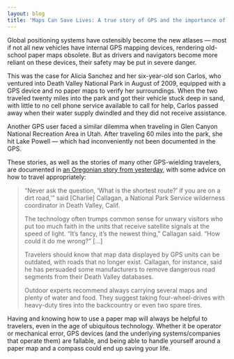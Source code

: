 ```yaml
---
layout: blog
title: 'Maps Can Save Lives: A true story of GPS and the importance of navigation'
---
```


Global positioning systems have ostensibly become the new atlases — most if not all new vehicles have internal GPS mapping devices, rendering old-school paper maps obsolete. But as drivers and navigators become more reliant on these devices, their safety may be put in severe danger.

This was the case for Alicia Sanchez and her six-year-old son Carlos, who ventured into Death Valley National Park in August of 2009, equipped with a GPS device and no paper maps to verify her surroundings. When the two traveled twenty miles into the park and got their vehicle stuck deep in sand, with little to no cell phone service available to call for help, Carlos passed away when their water supply dwindled and they did not receive assistance.

Another GPS user faced a similar dilemma when traveling in Glen Canyon National Recreation Area in Utah. After traveling 60 miles into the park, she hit Lake Powell — which had inconveniently not been documented in the GPS.

These stories, as well as the stories of many other GPS-wielding travelers, are documented in [an Oregonian story from yesterday](https://www.oregonlive.com/pacific-northwest-news/index.ssf/2011/05/missing_canadian_couple_experts_say_always_pair_gps_with_paper_map_realize_technology_not_infallible.html), with some advice on how to travel appropriately:

<blockquote>“Never ask the question, ‘What is the shortest route?’ if you are on a dirt road,’” said [Charlie] Callagan, a National Park Service wilderness coordinator in Death Valley, Calif.

The technology often trumps common sense for unwary visitors who put too much faith in the units that receive satellite signals at the speed of light. “It’s fancy, it’s the newest thing,” Callagan said. “How could it do me wrong?” [...]

Travelers should know that map data displayed by GPS units can be outdated, with roads that no longer exist. Callagan, for instance, said he has persuaded some manufacturers to remove dangerous road segments from their Death Valley databases.

Outdoor experts recommend always carrying several maps and plenty of water and food. They suggest taking four-wheel-drives with heavy-duty tires into the backcountry or even two spare tires.</blockquote>

Having and knowing how to use a paper map will always be helpful to travelers, even in the age of ubiquitous technology. Whether it be operator or mechanical error, GPS devices (and the underlying systems/companies that operate them) are fallable, and being able to handle yourself around a paper map and a compass could end up saving your life.
